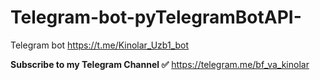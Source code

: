 # Telegram-bot-pyTelegramBotAPI-
Telegram bot https://t.me/Kinolar_Uzb1_bot

<b>Subscribe to my Telegram Channel ✅</b> https://telegram.me/bf_va_kinolar

